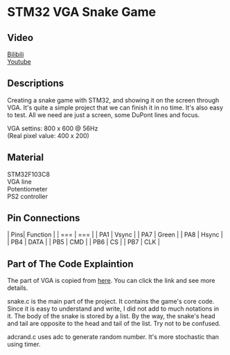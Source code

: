 STM32 VGA Snake Game
===
## Video
[Bilibili](https://www.bilibili.com/video/av16265480/)  
[Youtube](https://www.youtube.com/watch?v=F2g_jxPhLt0)

## Descriptions
Creating a snake game with STM32, and showing it on the screen through VGA. It's quite a simple project that we can finish it in no time. It's also easy to test. All we need are just a screen, some DuPont lines and focus.  

VGA settins: 800 x 600 @ 56Hz  
\(Real pixel value: 400 x 200\)

## Material
STM32F103C8  
VGA line  
Potentiometer  
PS2 controller

## Pin Connections
| Pins| Function |
| === | ===   |
| PA1 | Vsync |
| PA7 | Green |
| PA8 | Hsync |
| PB4 | DATA  | 
| PB5 | CMD	  |
| PB6 | CS    | 
| PB7 | CLK   |

## Part of The Code Explaintion
The part of VGA is copied from [here](http://www.artekit.eu/vga-output-using-a-36-pin-stm32/). You can click the link and see more details.  

snake.c is the main part of the project. It contains the game's core code. Since it is easy to understand and write, I did not add to much notations in it. The body of the snake is stored by a list. By the way, the snake's head and tail are opposite to the head and tail of the list. Try not to be confused.  

adcrand.c uses adc to generate random number. It's more stochastic than using timer.
